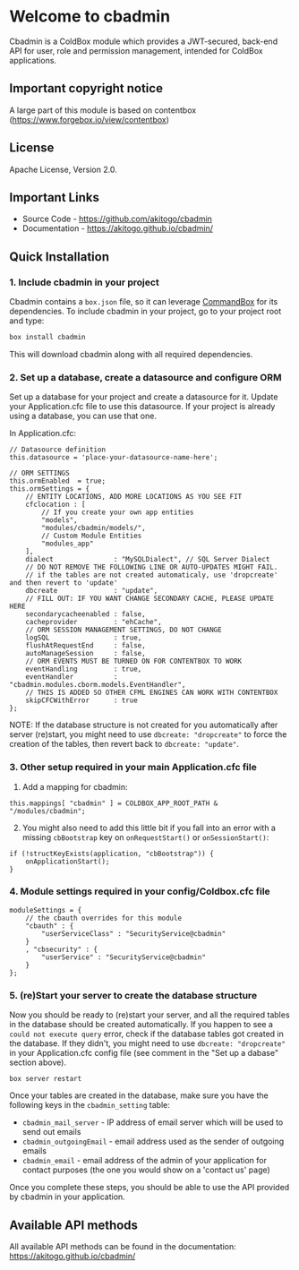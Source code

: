 # Welcome to cbadmin
Cbadmin is a ColdBox module which provides a JWT-secured, back-end API for user, role and permission management, intended for ColdBox applications.

## Important copyright notice
A large part of this module is based on contentbox (https://www.forgebox.io/view/contentbox)

## License
Apache License, Version 2.0.

## Important Links
* Source Code - https://github.com/akitogo/cbadmin
* Documentation - https://akitogo.github.io/cbadmin/

## Quick Installation
### 1. Include cbadmin in your project
Cbadmin contains a `box.json` file, so it can leverage [CommandBox](http://www.ortussolutions.com/products/commandbox) for its dependencies. To include cbadmin in your project, go to your project root and type:

```bash
box install cbadmin
```

This will download cbadmin along with all required dependencies.

### 2. Set up a database, create a datasource and configure ORM
Set up a database for your project and create a datasource for it. Update your Application.cfc file to use this datasource. If your project is already using a database, you can use that one.

In Application.cfc:
```
// Datasource definition
this.datasource = 'place-your-datasource-name-here';

// ORM SETTINGS
this.ormEnabled  = true;
this.ormSettings = {
	// ENTITY LOCATIONS, ADD MORE LOCATIONS AS YOU SEE FIT
	cfclocation : [
		// If you create your own app entities
		"models",
		"modules/cbadmin/models/",
		// Custom Module Entities
		"modules_app"
	],
	dialect               : "MySQLDialect", // SQL Server Dialect
	// DO NOT REMOVE THE FOLLOWING LINE OR AUTO-UPDATES MIGHT FAIL.
	// if the tables are not created automaticaly, use 'dropcreate' and then revert to 'update'
	dbcreate              : "update",
	// FILL OUT: IF YOU WANT CHANGE SECONDARY CACHE, PLEASE UPDATE HERE
	secondarycacheenabled : false,
	cacheprovider         : "ehCache",
	// ORM SESSION MANAGEMENT SETTINGS, DO NOT CHANGE
	logSQL                : true,
	flushAtRequestEnd     : false,
	autoManageSession     : false,
	// ORM EVENTS MUST BE TURNED ON FOR CONTENTBOX TO WORK
	eventHandling         : true,
	eventHandler          : "cbadmin.modules.cborm.models.EventHandler",
	// THIS IS ADDED SO OTHER CFML ENGINES CAN WORK WITH CONTENTBOX
	skipCFCWithError      : true
};
```

NOTE: If the database structure is not created for you automatically after server (re)start, you might need to use `dbcreate: "dropcreate"` to force the creation of the tables, then revert back to `dbcreate: "update"`.

### 3. Other setup required in your main Application.cfc file
1. Add a mapping for cbadmin:
```
this.mappings[ "cbadmin" ] = COLDBOX_APP_ROOT_PATH & "/modules/cbadmin";
```
2. You might also need to add this little bit if you fall into an error with a missing `cbBootstrap` key on `onRequestStart()` or `onSessionStart()`:
```
if (!structKeyExists(application, "cbBootstrap")) {
	onApplicationStart();
}
```
### 4. Module settings required in your config/Coldbox.cfc file
```
moduleSettings = {
	// the cbauth overrides for this module
	"cbauth" : {
		"userServiceClass" : "SecurityService@cbadmin"
	}
	, "cbsecurity" : {
		"userService" : "SecurityService@cbadmin"
	}
};
```
### 5. (re)Start your server to create the database structure
Now you should be ready to (re)start your server, and all the required tables in the database should be created automatically.
If you happen to see a `could not execute query` error, check if the database tables got created in the database. If they didn't, you might need to use `dbcreate: "dropcreate"` in your Application.cfc config file (see comment in the "Set up a dabase" section above).
```
box server restart
```

Once your tables are created in the database, make sure you have the following keys in the `cbadmin_setting` table:
* `cbadmin_mail_server` - IP address of email server which will be used to send out emails
* `cbadmin_outgoingEmail` - email address used as the sender of outgoing emails
* `cbadmin_email` - email address of the admin of your application for contact purposes (the one you would show on a 'contact us' page)

Once you complete these steps, you should be able to use the API provided by cbadmin in your application.


## Available API methods

All available API methods can be found in the documentation: https://akitogo.github.io/cbadmin/
